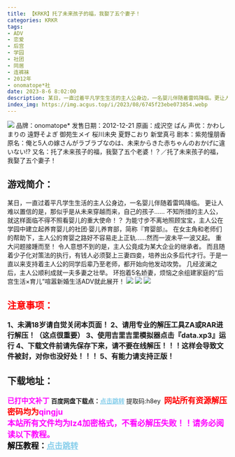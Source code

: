 ```yaml
---
title: 【KRKR】托了未来孩子的福，我娶了五个妻子！
categories: KRKR
tags:
- ADV
- 恋爱
- 后宫
- 学园
- 社团
- 同居
- 连裤袜
- 2012年
- onomatope*社
date: 2023-8-6 8:02:00
description: 某日，一直过着平凡学生生活的主人公身边，一名婴儿伴随着雷鸣降临。更让人难以置信的是，那似乎是从未来穿越而来，自己的孩子……不知所措的主人公，就这样面临不得不照看婴儿的重大使命！？为能寸步不离地照顾宝宝，主人公在学园中建立起养育婴儿的社团·婴儿养育部，简称『育婴部』。在女主角和老师们的帮助下，主人公的育婴之路好不容易走上正轨……然而一波未平一波又起。
index_img: https://img.acgus.top/i/2023/08/6745f23ebe073854.webp
---
```

![](https://img.acgus.top/i/2023/08/6745f23ebe073854.webp)
品牌：onomatope*
发售日期：2012-12-21
原画：成沢空 ぱん
声优：かわしまりの 遠野そよぎ 御苑生メイ 桜川未央 夏野こおり 新堂真弓
剧本：紫苑憧朋香
原名：俺と5人の嫁さんがラブラブなのは、未来からきた赤ちゃんのおかげに違いない!?
又名：托了未来孩子的福，我娶了五个老婆！？／托了未来孩子的福，我娶了五个妻子！

## 游戏简介：
某日，一直过着平凡学生生活的主人公身边，一名婴儿伴随着雷鸣降临。
更让人难以置信的是，那似乎是从未来穿越而来，自己的孩子……
不知所措的主人公，就这样面临不得不照看婴儿的重大使命！？
为能寸步不离地照顾宝宝，主人公在学园中建立起养育婴儿的社团·婴儿养育部，简称『育婴部』。
在女主角和老师们的帮助下，主人公的育婴之路好不容易走上正轨……然而一波未平一波又起。
重大问题接踵而至！
令人意想不到的是，主人公竟成为某大企业的继承者。
而且随着少子化对策法的执行，有钱人必须娶上三妻四妾，培养出众多后代才行。于是一直以来支持着主人公的同学后辈乃至老师，都开始向他发动攻势。
几经波澜之后，主人公顺利成就一夫多妻之壮举。
环抱着5名娇妻，烦恼之余组建家庭的“后宫生活×育儿”喧嚣新婚生活ADV就此展开！
![](https://img.acgus.top/i/2023/08/2c2db42782073900.webp)
![](https://img.acgus.top/i/2023/08/946b2d53bc073857.webp)
![](https://img.acgus.top/i/2023/08/ea0dbc0292073856.webp)





## <font color=#FF0000 >注意事项：</font>
<font size=3><b>1、未满18岁请自觉关闭本页面！
2、请用专业的解压工具ZA或RAR进行解压！（这点很重要）
3、使用吉里吉里模拟器点击『data.xp3』运行
4、下载文件前请先保存下来，请不要在线解压！！！这样会导致文件被封，对你也没好处！！！
5、有能力请支持正版！</b></font>

## 下载地址：
<font color=#FF00FF size=3><b>已打中文补丁</b></font>
<b>百度网盘下载点：</b><a href="https://pan.baidu.com/s/1UlwEQROPByQrYbYF87xMOg?pwd=h8ey" style="color: #87CEEB;"><b>点击跳转</b></a> 提取码:h8ey
<a style="padding: 0" href="https://post.qingju.org/AD/"><img style="max-width:100%" src="https://img.acgus.top/i/2024/07/478f689b8021d8d499ab43d21acf137a.gif" alt=""></a>
<b><font color=#FF0000 size=4>网站所有资源解压密码均为</b></font><b><font color=#FF00FF size=4>qingju</font><font color=#FF0000 ></font></b><br><b><font color=#FF00FF size=4>本站所有文件均为lz4加密格式，不看必解压失败！！请务必阅读以下教程。</b></font><br><b><font color=#000 size=4>解压教程：</b><a href="https://post.qingju.org/tutorial/000/" style="color: #87CEEB;"><b>点击跳转</b></a>
